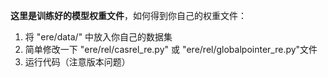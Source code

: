 **这里是训练好的模型权重文件**，如何得到你自己的权重文件：
1. 将 "ere/data/" 中放入你自己的数据集
2. 简单修改一下 "ere/rel/casrel_re.py" 或 "ere/rel/globalpointer_re.py"文件
3. 运行代码（注意版本问题）